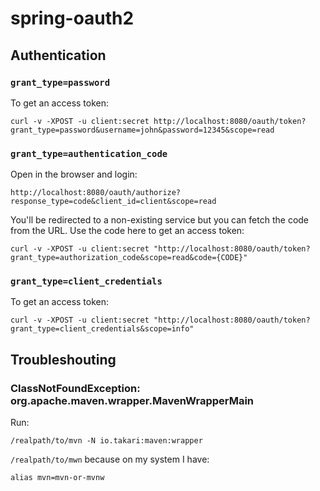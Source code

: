 # spring-oauth2

## Authentication

### `grant_type=password`

To get an access token:

    curl -v -XPOST -u client:secret http://localhost:8080/oauth/token?grant_type=password&username=john&password=12345&scope=read

### `grant_type=authentication_code`

Open in the browser and login:

    http://localhost:8080/oauth/authorize?response_type=code&client_id=client&scope=read

You'll be redirected to a non-existing service but you can fetch the code from the URL.
Use the code here to get an access token:

    curl -v -XPOST -u client:secret "http://localhost:8080/oauth/token?grant_type=authorization_code&scope=read&code={CODE}"

### `grant_type=client_credentials`

To get an access token:

    curl -v -XPOST -u client:secret "http://localhost:8080/oauth/token?grant_type=client_credentials&scope=info"

## Troubleshouting

### ClassNotFoundException: org.apache.maven.wrapper.MavenWrapperMain

Run:

    /realpath/to/mvn -N io.takari:maven:wrapper

`/realpath/to/mwn` because on my system I have:

    alias mvn=mvn-or-mvnw

